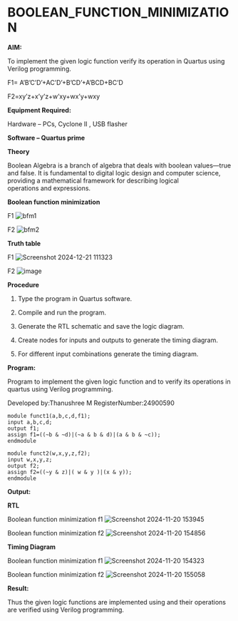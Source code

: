 # BOOLEAN_FUNCTION_MINIMIZATION

**AIM:**

To implement the given logic function verify its operation in Quartus using Verilog programming.

F1= A’B’C’D’+AC’D’+B’CD’+A’BCD+BC’D 

F2=xy’z+x’y’z+w’xy+wx’y+wxy

**Equipment Required:**

Hardware – PCs, Cyclone II , USB flasher

**Software – Quartus prime**

**Theory**

Boolean Algebra is a branch of algebra that deals with boolean values—true and false. It is fundamental to digital logic design and computer science, providing a mathematical framework for describing logical operations and expressions.

**Boolean function minimization**

F1
![bfm1](https://github.com/user-attachments/assets/9d29eed3-a0d9-41cd-ace4-8cf18413dbee)


F2
![bfm2](https://github.com/user-attachments/assets/6eb33a06-c60e-40c6-86f9-04f9cbf09b1a)


**Truth table**

F1
![Screenshot 2024-12-21 111323](https://github.com/user-attachments/assets/3044bdf3-79fe-47e9-9b0d-40b33b194d9e)

F2
![image](https://github.com/user-attachments/assets/3462c2dc-aa00-4025-810d-e43682ab83e1)


**Procedure**

1.	Type the program in Quartus software.

2.	Compile and run the program.

3.	Generate the RTL schematic and save the logic diagram.

4.	Create nodes for inputs and outputs to generate the timing diagram.

5.	For different input combinations generate the timing diagram.


**Program:**

Program to implement the given logic function and to verify its operations in quartus using Verilog programming. 

Developed by:Thanushree M RegisterNumber:24900590
```
module funct1(a,b,c,d,f1);
input a,b,c,d;
output f1;
assign f1=((~b & ~d)|(~a & b & d)|(a & b & ~c));
endmodule

module funct2(w,x,y,z,f2);
input w,x,y,z;
output f2;
assign f2=((~y & z)|( w & y )|(x & y));
endmodule
```

**Output:**

**RTL**

Boolean function minimization f1
![Screenshot 2024-11-20 153945](https://github.com/user-attachments/assets/fe01d718-b5e9-4c2a-b506-8aea7d2f07b0)

Boolean function minimization f2
![Screenshot 2024-11-20 154856](https://github.com/user-attachments/assets/fb3f6222-c330-44e1-b834-62d1f1c50e46)

**Timing Diagram**

Boolean function minimization f1
![Screenshot 2024-11-20 154323](https://github.com/user-attachments/assets/a8158992-158f-4eb2-9e79-fd7ae91008a9)

Boolean function minimization f2
![Screenshot 2024-11-20 155058](https://github.com/user-attachments/assets/2acdb7d7-8daf-4547-8a73-9dde2ab833de)

**Result:**

Thus the given logic functions are implemented using and their operations are verified using Verilog programming.

